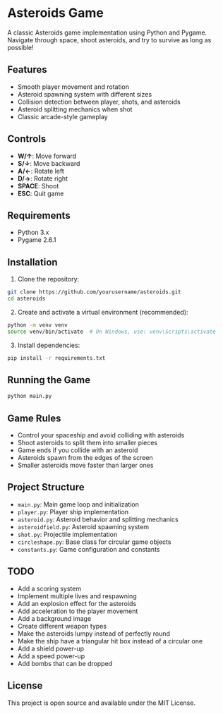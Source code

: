 # Asteroids Game

A classic Asteroids game implementation using Python and Pygame. Navigate through space, shoot asteroids, and try to survive as long as possible!

## Features

- Smooth player movement and rotation
- Asteroid spawning system with different sizes
- Collision detection between player, shots, and asteroids
- Asteroid splitting mechanics when shot
- Classic arcade-style gameplay

## Controls

- **W/↑**: Move forward
- **S/↓**: Move backward
- **A/←**: Rotate left
- **D/→**: Rotate right
- **SPACE**: Shoot
- **ESC**: Quit game

## Requirements

- Python 3.x
- Pygame 2.6.1

## Installation

1. Clone the repository:

```bash
git clone https://github.com/yourusername/asteroids.git
cd asteroids
```

2. Create and activate a virtual environment (recommended):

```bash
python -m venv venv
source venv/bin/activate  # On Windows, use: venv\Scripts\activate
```

3. Install dependencies:

```bash
pip install -r requirements.txt
```

## Running the Game

```bash
python main.py
```

## Game Rules

- Control your spaceship and avoid colliding with asteroids
- Shoot asteroids to split them into smaller pieces
- Game ends if you collide with an asteroid
- Asteroids spawn from the edges of the screen
- Smaller asteroids move faster than larger ones

## Project Structure

- `main.py`: Main game loop and initialization
- `player.py`: Player ship implementation
- `asteroid.py`: Asteroid behavior and splitting mechanics
- `asteroidfield.py`: Asteroid spawning system
- `shot.py`: Projectile implementation
- `circleshape.py`: Base class for circular game objects
- `constants.py`: Game configuration and constants

## TODO

- Add a scoring system
- Implement multiple lives and respawning
- Add an explosion effect for the asteroids
- Add acceleration to the player movement
- Add a background image
- Create different weapon types
- Make the asteroids lumpy instead of perfectly round
- Make the ship have a triangular hit box instead of a circular one
- Add a shield power-up
- Add a speed power-up
- Add bombs that can be dropped

## License

This project is open source and available under the MIT License.
